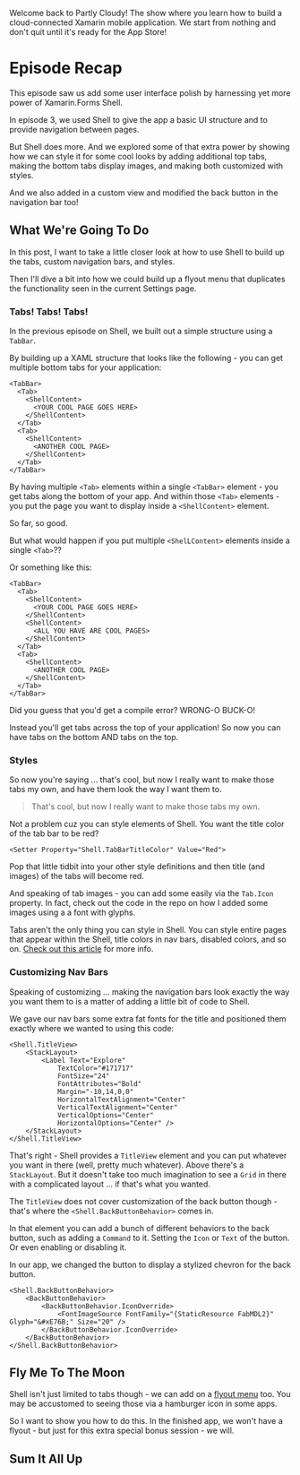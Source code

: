 Welcome back to Partly Cloudy! The show where you learn how to build a cloud-connected Xamarin mobile application. We start from nothing and don't quit until it's ready for the App Store!

# Episode Recap

This episode saw us add some user interface polish by harnessing yet more power of Xamarin.Forms Shell.

In episode 3, we used Shell to give the app a basic UI structure and to provide navigation between pages.

But Shell does more. And we explored some of that extra power by showing how we can style it for some cool looks by adding additional top tabs, making the bottom tabs display images, and making both customized with styles.

And we also added in a custom view and modified the back button in the navigation bar too!

## What We're Going To Do

In this post, I want to take a little closer look at how to use Shell to build up the tabs, custom navigation bars, and styles.

Then I'll dive a bit into how we could build up a flyout menu that duplicates the functionality seen in the current Settings page.

### Tabs! Tabs! Tabs!

In the previous episode on Shell, we built out a simple structure using a `TabBar`.

By building up a XAML structure that looks like the following - you can get multiple bottom tabs for your application:

```language-csharp
<TabBar>
  <Tab>
    <ShellContent>
      <YOUR COOL PAGE GOES HERE>
    </ShellContent>
  </Tab>
  <Tab>
    <ShellContent>
      <ANOTHER COOL PAGE>
    </ShellContent>
  </Tab>
</TabBar>
```

By having multiple `<Tab>` elements within a single `<TabBar>` element - you get tabs along the bottom of your app. And within those `<Tab>` elements - you put the page you want to display inside a `<ShellContent>` element.

So far, so good.

But what would happen if you put multiple `<ShelLContent>` elements inside a single `<Tab>`??

Or something like this:

```language-csharp
<TabBar>
  <Tab>
    <ShellContent>
      <YOUR COOL PAGE GOES HERE>
    </ShellContent>
    <ShellContent>
      <ALL YOU HAVE ARE COOL PAGES>
    </ShellContent>
  </Tab>
  <Tab>
    <ShellContent>
      <ANOTHER COOL PAGE>
    </ShellContent>
  </Tab>
</TabBar>
```
Did you guess that you'd get a compile error? WRONG-O BUCK-O!

Instead you'll get tabs across the top of your application! So now you can have tabs on the bottom AND tabs on the top.

### Styles

So now you're saying ... that's cool, but now I really want to make those tabs my own, and have them look the way I want them to.

> That's cool, but now I really want to make those tabs my own.

Not a problem cuz you can style elements of Shell. You want the title color of the tab bar to be red?

```language-xaml
<Setter Property="Shell.TabBarTitleColor" Value="Red">
```

Pop that little tidbit into your other style definitions and then title (and images) of the tabs will become red.

And speaking of tab images - you can add some easily via the `Tab.Icon` property. In fact, check out the code in the repo on how I added some images using a a font with glyphs.

Tabs aren't the only thing you can style in Shell. You can style entire pages that appear within the Shell, title colors in nav bars, disabled colors, and so on. [Check out this article](https://docs.microsoft.com/xamarin/xamarin-forms/app-fundamentals/shell/configuration?WT.mc_id=partlycloudy-github-masoucou) for more info.

### Customizing Nav Bars

Speaking of customizing ... making the navigation bars look exactly the way you want them to is a matter of adding a little bit of code to Shell.

We gave our nav bars some extra fat fonts for the title and positioned them exactly where we wanted to using this code:

```language-xaml
<Shell.TitleView>
    <StackLayout>
        <Label Text="Explore"
            TextColor="#171717"
            FontSize="24"
            FontAttributes="Bold"
            Margin="-10,14,0,0"
            HorizontalTextAlignment="Center"
            VerticalTextAlignment="Center"
            VerticalOptions="Center"
            HorizontalOptions="Center" />
    </StackLayout>
</Shell.TitleView>
```

That's right - Shell provides a `TitleView` element and you can put whatever you want in there (well, pretty much whatever). Above there's a `StackLayout`. But it doesn't take too much imagination to see a `Grid` in there with a complicated layout ... if that's what you wanted.

The `TitleView` does not cover customization of the back button though - that's where the `<Shell.BackButtonBehavior>` comes in.

In that element you can add a bunch of different behaviors to the back button, such as adding a `Command` to it. Setting the `Icon` or `Text` of the button. Or even enabling or disabling it.

In our app, we changed the button to display a stylized chevron for the back button.

```language-xaml
<Shell.BackButtonBehavior>
    <BackButtonBehavior>
        <BackButtonBehavior.IconOverride>
            <FontImageSource FontFamily="{StaticResource FabMDL2}" Glyph="&#xE76B;" Size="20" />
        </BackButtonBehavior.IconOverride>
    </BackButtonBehavior>
</Shell.BackButtonBehavior>
```

## Fly Me To The Moon

Shell isn't just limited to tabs though - we can add on a [flyout menu](https://docs.microsoft.com/xamarin/xamarin-forms/app-fundamentals/shell/flyout?WT.mc_id=partlycloudy-github-masoucou) too. You may be accustomed to seeing those via a hamburger icon in some apps.

So I want to show you how to do this. In the finished app, we won't have a flyout - but just for this extra special bonus session - we will.


## Sum It All Up